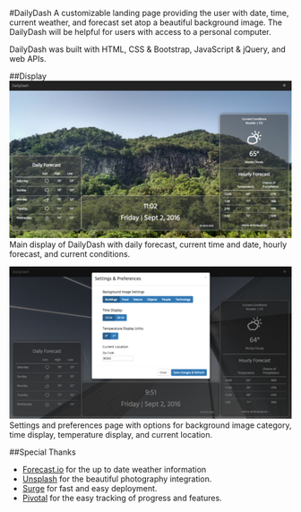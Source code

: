 #DailyDash
A customizable landing page providing the user with date, time, current weather, and forecast set atop a beautiful background image. The DailyDash will be helpful for users with access to a personal computer.

DailyDash was built with HTML, CSS & Bootstrap, JavaScript & jQuery, and web APIs.

##Display
![DailyDash](attr/img/dailyDashDisplay1.png)
Main display of DailyDash with daily forecast, current time and date, hourly forecast, and current conditions.



![DailyDashSettings](attr/img/dailyDashSettings.png)
Settings and preferences page with options for background image category, time display, temperature display, and current location.


##Special Thanks
* [Forecast.io](http://forecast.io) for the up to date weather information
* [Unsplash](http://unsplash.com) for the beautiful photography integration.
* [Surge](http://surge.sh) for fast and easy deployment.
* [Pivotal](https://www.pivotaltracker.com/n/projects/1790215) for the easy tracking of progress and features.
